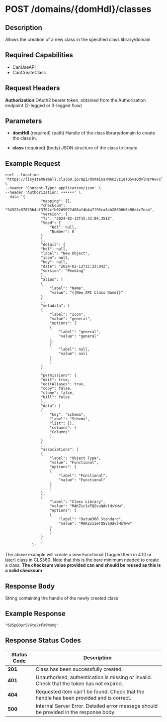# POST /domains/{domHdl}/classes

## Description
Allows the creation of a new class in the specified class library/domain

## Required Capabilities
* CanUseAPI
* CanCreateClass

## Request Headers

**Authorization** OAuth2 bearer token, obtained from the Authorisation endpoint (2-legged or 3-legged flow)

## Parameters
* **domHdl** (required) (path) Handle of the class library/domain to create the class in.

* **class** (required) (body) JSON structure of the class to create.

## Example Request
```
curl --location 'https://{{systemName}}.cls360.io/api/domains/MAKZvz1eTQSvaQdvlHsYNw/classes' \
--header 'Content-Type: application/json' \
--header 'Authorization: ••••••' \
--data '{
                "mapping": [],
                "checksum": "94923e87678b4cf3702cfb02d9072468af4b4a7f96ca3ab28606b6e90d4c7eaa",
                "version": {
                "Ts": "2024-02-13T15:33:04.351Z",
                "Seed": {
                    "Hdl": null,
                    "Number": 0
                }
                },
                "detail": {
                "hdl": null,
                "label": "New Object",
                "icon": null,
                "key": null,
                "date": "2024-02-13T15:33:04Z",
                "version": "Pending"
                },
                "alias": [
                {
                    "label": "Name",
                    "value": "{{New API Class Name}}"
                }
                ],
                "metadata": [
                {
                    "label": "Icon",
                    "value": "general",
                    "options": [
                    {
                        "label": "general",
                        "value": "general"
                    },
                    {
                        "label": null,
                        "value": null
                    }
                    ]
                }
                ],
                "permissions": {
                "edit": true,
                "editAliases": true,
                "copy": false,
                "clone": false,
                "kill": false
                },
                "data": [
                {
                    "key": "schema",
                    "label": "Schema",
                    "list": [],
                    "columns": [
                    "Columns"
                    ]
                }
                ],
                "associations": [
                {
                    "label": "Object Type",
                    "value": "Functional",
                    "options": [
                    {
                        "label": "Functional",
                        "value": "Functional"
                    }
                    ]
                },
                {
                    "label": "Class Library",
                    "value": "MAKZvz1eTQSvaQdvlHsYNw",
                    "options": [
                    {
                        "label": "Datum360 Standard",
                        "value": "MAKZvz1eTQSvaQdvlHsYNw"
                    }
                    ]
                }
                ]
            }'
```

The above example will create a new Functional (Tagged Item in 4.10 or later) class in CLS360. Note that this is the bare minimum needed to create a class. **The checksum value provided can and should be reused as this is a valid checksum**

## Response Body
String containing the handle of the newly created class

## Example Response
```
"685pQ0prSV6te2rFX9WuVg"
```

## Response Status Codes
| Status Code | Description |
| -------- | ------- |
|**201** |Class has been successfully created.|
|**401**| Unauthorised, authentication is missing or invalid. Check that the token has not expired.|
|**404**| Requested item can't be found. Check that the handle has been provided and is correct.|
|**500** |Internal Server Error. Detailed error message should be provided in the response body.|


